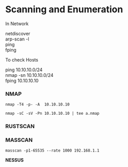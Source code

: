 # Scanning and Enumeration

In Network

netdiscover  
arp-scan -l  
ping  
fping

To check Hosts

ping 10.10.10.0/24  
nmap -sn 10.10.10.0/24  
fping 10.10.10.10  


### NMAP

`nmap -T4 -p- -A  10.10.10.10`

`nmap -sC -sV -Pn 10.10.10.10 | tee a.nmap`

### RUSTSCAN



### MASSCAN

`masscan -p1-65535 --rate 1000 192.168.1.1` 

**NESSUS**



